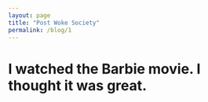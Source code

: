 ```yaml
---
layout: page
title: "Post Woke Society"
permalink: /blog/1
---
```


# I watched the Barbie movie. I thought it was great.
